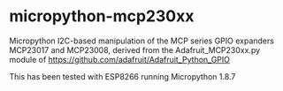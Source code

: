 # micropython-mcp230xx

Micropython I2C-based manipulation of the MCP series GPIO expanders MCP23017 and MCP23008, derived from the Adafruit_MCP230xx.py module of https://github.com/adafruit/Adafruit_Python_GPIO

This has been tested with ESP8266 running Micropython 1.8.7
